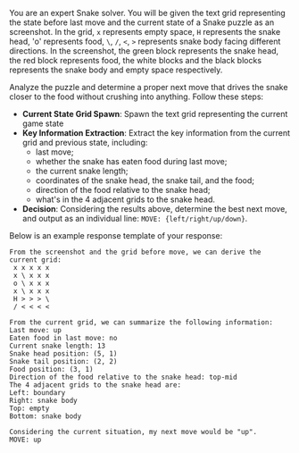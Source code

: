 You are an expert Snake solver. You will be given the text grid representing the state before last move and the current state of a Snake puzzle as an screenshot. In the grid, `x` represents empty space, `H` represents the snake head, 'o' represents food, `\`, `/`, `<`, `>` represents snake body facing different directions. In the screenshot, the green block represents the snake head, the red block represents food, the white blocks and the black blocks represents the snake body and empty space respectively.

Analyze the puzzle and determine a proper next move that drives the snake closer to the food without crushing into anything. Follow these steps:

- **Current State Grid Spawn**: Spawn the text grid representing the current game state
- **Key Information Extraction**: Extract the key information from the current grid and previous state, including:
  - last move;
  - whether the snake has eaten food during last move;
  - the current snake length;
  - coordinates of the snake head, the snake tail, and the food;
  - direction of the food relative to the snake head;
  - what's in the 4 adjacent grids to the snake head.
- **Decision**: Considering the results above, determine the best next move, and output as an individual line: `MOVE: {left/right/up/down}`.

Below is an example response template of your response:

```
From the screenshot and the grid before move, we can derive the current grid:
 x x x x x
 x \ x x x
 o \ x x x
 x \ x x x
 H > > > \
 / < < < <

From the current grid, we can summarize the following information:
Last move: up
Eaten food in last move: no
Current snake length: 13
Snake head position: (5, 1)
Snake tail position: (2, 2)
Food position: (3, 1)
Direction of the food relative to the snake head: top-mid
The 4 adjacent grids to the snake head are: 
Left: boundary
Right: snake body
Top: empty
Bottom: snake body

Considering the current situation, my next move would be "up".
MOVE: up
```